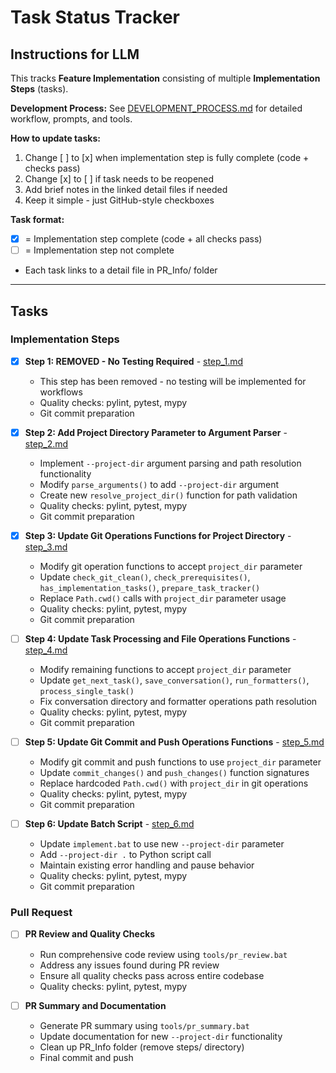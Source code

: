 # Task Status Tracker

## Instructions for LLM

This tracks **Feature Implementation** consisting of multiple **Implementation Steps** (tasks).

**Development Process:** See [DEVELOPMENT_PROCESS.md](./DEVELOPMENT_PROCESS.md) for detailed workflow, prompts, and tools.

**How to update tasks:**
1. Change [ ] to [x] when implementation step is fully complete (code + checks pass)
2. Change [x] to [ ] if task needs to be reopened
3. Add brief notes in the linked detail files if needed
4. Keep it simple - just GitHub-style checkboxes

**Task format:**
- [x] = Implementation step complete (code + all checks pass)
- [ ] = Implementation step not complete
- Each task links to a detail file in PR_Info/ folder

---

## Tasks

### Implementation Steps

- [x] **Step 1: REMOVED - No Testing Required** - [step_1.md](./steps/step_1.md)
  - This step has been removed - no testing will be implemented for workflows
  - Quality checks: pylint, pytest, mypy
  - Git commit preparation

- [x] **Step 2: Add Project Directory Parameter to Argument Parser** - [step_2.md](./steps/step_2.md)
  - Implement `--project-dir` argument parsing and path resolution functionality
  - Modify `parse_arguments()` to add `--project-dir` argument
  - Create new `resolve_project_dir()` function for path validation
  - Quality checks: pylint, pytest, mypy
  - Git commit preparation

- [x] **Step 3: Update Git Operations Functions for Project Directory** - [step_3.md](./steps/step_3.md)
  - Modify git operation functions to accept `project_dir` parameter
  - Update `check_git_clean()`, `check_prerequisites()`, `has_implementation_tasks()`, `prepare_task_tracker()`
  - Replace `Path.cwd()` calls with `project_dir` parameter usage
  - Quality checks: pylint, pytest, mypy
  - Git commit preparation

- [ ] **Step 4: Update Task Processing and File Operations Functions** - [step_4.md](./steps/step_4.md)
  - Modify remaining functions to accept `project_dir` parameter
  - Update `get_next_task()`, `save_conversation()`, `run_formatters()`, `process_single_task()`
  - Fix conversation directory and formatter operations path resolution
  - Quality checks: pylint, pytest, mypy
  - Git commit preparation

- [ ] **Step 5: Update Git Commit and Push Operations Functions** - [step_5.md](./steps/step_5.md)
  - Modify git commit and push functions to use `project_dir` parameter
  - Update `commit_changes()` and `push_changes()` function signatures
  - Replace hardcoded `Path.cwd()` with `project_dir` in git operations
  - Quality checks: pylint, pytest, mypy
  - Git commit preparation

- [ ] **Step 6: Update Batch Script** - [step_6.md](./steps/step_6.md)
  - Update `implement.bat` to use new `--project-dir` parameter
  - Add `--project-dir .` to Python script call
  - Maintain existing error handling and pause behavior
  - Quality checks: pylint, pytest, mypy
  - Git commit preparation

### Pull Request

- [ ] **PR Review and Quality Checks**
  - Run comprehensive code review using `tools/pr_review.bat`
  - Address any issues found during PR review
  - Ensure all quality checks pass across entire codebase
  - Quality checks: pylint, pytest, mypy

- [ ] **PR Summary and Documentation**
  - Generate PR summary using `tools/pr_summary.bat`
  - Update documentation for new `--project-dir` functionality
  - Clean up PR_Info folder (remove steps/ directory)
  - Final commit and push
